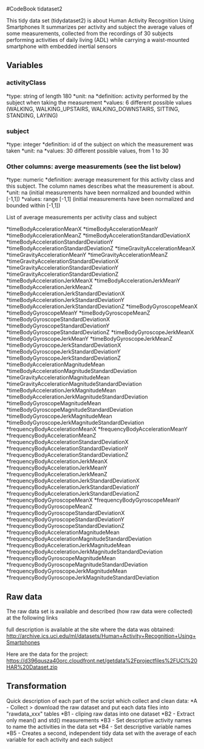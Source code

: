 #CodeBook tidataset2

This tidy data set (tidydataset2) is about Human Activity Recognition Using Smartphones
It summarizes per activity and subject the average values of some measurements, collected
from the recordings of 30 subjects performing activities of daily living (ADL)
while carrying a waist-mounted smartphone with embedded inertial sensors


## Variables

### activityClass
*type: string of length 180
*unit: na
*definition: activity performed by the subject when taking the measurement
*values: 6 different possible values (WALKING, WALKING_UPSTAIRS, WALKING_DOWNSTAIRS, SITTING, STANDING, LAYING)

### subject
*type: integer
*definition: id of the subject on which the measurement was taken
*unit: na
*values: 30 different possible values, from 1 to 30

### Other columns: averge measurements (see the list below)
*type: numeric
*definition: average measurement for this activity class and this subject. The column names describes what the measurement is about.
*unit: na (initial measurements have been normalized and bounded within [-1,1])
*values: range [-1,1] (initial measurements have been normalized and bounded within [-1,1])


List of average measurements per activity class and subject

*timeBodyAccelerationMeanX
*timeBodyAccelerationMeanY
*timeBodyAccelerationMeanZ
*timeBodyAccelerationStandardDeviationX
*timeBodyAccelerationStandardDeviationY
*timeBodyAccelerationStandardDeviationZ
*timeGravityAccelerationMeanX
*timeGravityAccelerationMeanY
*timeGravityAccelerationMeanZ
*timeGravityAccelerationStandardDeviationX
*timeGravityAccelerationStandardDeviationY
*timeGravityAccelerationStandardDeviationZ
*timeBodyAccelerationJerkMeanX
*timeBodyAccelerationJerkMeanY
*timeBodyAccelerationJerkMeanZ
*timeBodyAccelerationJerkStandardDeviationX
*timeBodyAccelerationJerkStandardDeviationY
*timeBodyAccelerationJerkStandardDeviationZ
*timeBodyGyroscopeMeanX
*timeBodyGyroscopeMeanY
*timeBodyGyroscopeMeanZ
*timeBodyGyroscopeStandardDeviationX
*timeBodyGyroscopeStandardDeviationY
*timeBodyGyroscopeStandardDeviationZ
*timeBodyGyroscopeJerkMeanX
*timeBodyGyroscopeJerkMeanY
*timeBodyGyroscopeJerkMeanZ
*timeBodyGyroscopeJerkStandardDeviationX
*timeBodyGyroscopeJerkStandardDeviationY
*timeBodyGyroscopeJerkStandardDeviationZ
*timeBodyAccelerationMagnitudeMean
*timeBodyAccelerationMagnitudeStandardDeviation
*timeGravityAccelerationMagnitudeMean
*timeGravityAccelerationMagnitudeStandardDeviation
*timeBodyAccelerationJerkMagnitudeMean
*timeBodyAccelerationJerkMagnitudeStandardDeviation
*timeBodyGyroscopeMagnitudeMean
*timeBodyGyroscopeMagnitudeStandardDeviation
*timeBodyGyroscopeJerkMagnitudeMean
*timeBodyGyroscopeJerkMagnitudeStandardDeviation
*frequencyBodyAccelerationMeanX
*frequencyBodyAccelerationMeanY
*frequencyBodyAccelerationMeanZ
*frequencyBodyAccelerationStandardDeviationX
*frequencyBodyAccelerationStandardDeviationY
*frequencyBodyAccelerationStandardDeviationZ
*frequencyBodyAccelerationJerkMeanX
*frequencyBodyAccelerationJerkMeanY
*frequencyBodyAccelerationJerkMeanZ
*frequencyBodyAccelerationJerkStandardDeviationX
*frequencyBodyAccelerationJerkStandardDeviationY
*frequencyBodyAccelerationJerkStandardDeviationZ
*frequencyBodyGyroscopeMeanX
*frequencyBodyGyroscopeMeanY
*frequencyBodyGyroscopeMeanZ
*frequencyBodyGyroscopeStandardDeviationX
*frequencyBodyGyroscopeStandardDeviationY
*frequencyBodyGyroscopeStandardDeviationZ
*frequencyBodyAccelerationMagnitudeMean
*frequencyBodyAccelerationMagnitudeStandardDeviation
*frequencyBodyAccelerationJerkMagnitudeMean
*frequencyBodyAccelerationJerkMagnitudeStandardDeviation
*frequencyBodyGyroscopeMagnitudeMean
*frequencyBodyGyroscopeMagnitudeStandardDeviation
*frequencyBodyGyroscopeJerkMagnitudeMean
*frequencyBodyGyroscopeJerkMagnitudeStandardDeviation
 

## Raw data

The raw data set is available and described (how raw data were collected) at the following links

full description is available at the site where the data was obtained: 
http://archive.ics.uci.edu/ml/datasets/Human+Activity+Recognition+Using+Smartphones 

Here are the data for the project: 
https://d396qusza40orc.cloudfront.net/getdata%2Fprojectfiles%2FUCI%20HAR%20Dataset.zip 


## Transformation
 
Quick description of each part of the script which collect and clean data:
*A  - Collect > download the raw dataset and put each data files into "rawdata_xxx" tables
*B1 - cliping raw datas into one dataset
*B2 - Extract only mean() and std() measurements
*B3 - Set descriptive activity names to name the activities in the data set
*B4 - Set descriptive variable names
*B5 - Creates a second, independent tidy data set with the average of each variable for each activity and each subject